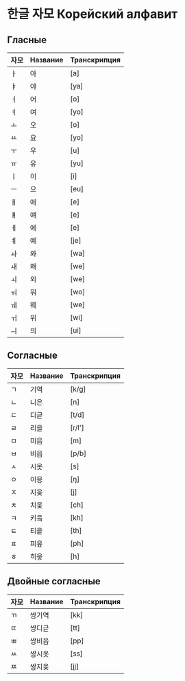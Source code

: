 # 한글 자모 Корейский алфавит

## Гласные

자모 | Название | Транскрипция
-- | -- | --
ㅏ | 아  | [a]
ㅑ | 야  | [ya]
ㅓ | 어  | [o]
ㅕ | 여  | [yo]
ㅗ | 오  | [o]
ㅛ | 요  | [yo]
ㅜ | 우  | [u]
ㅠ | 유  | [yu]
ㅣ | 이  | [i]
ㅡ | 으  | [eu]
ㅐ | 애  | [e]
ㅒ | 얘  | [e]
ㅔ | 에  | [e]
ㅖ | 예  | [je]
ㅘ | 와  | [wa]
ㅙ | 왜  | [we]
ㅚ | 외  | [we]
ㅝ | 워  | [wo]
ㅞ | 웨  | [we]
ㅟ | 위  | [wi]
ㅢ | 의  | [ui]

## Согласные

자모 | Название | Транскрипция
------------ | ------------- | ------------
ㄱ | 기역  | [k/g]
ㄴ | 니은  | [n]
ㄷ | 디귿  | [t/d]
ㄹ | 리을  | [r/l']
ㅁ | 미음  | [m]
ㅂ | 비읍  | [p/b]
ㅅ | 시옷  | [s]
ㅇ | 이응  | [ŋ]
ㅈ | 지읒  | [j]
ㅊ | 치읓  | [ch]
ㅋ | 키읔  | [kh]
ㅌ | 티읕  | [th]
ㅍ | 피읖  | [ph]
ㅎ | 히읗  | [h]

## Двойные согласные

자모 | Название | Транскрипция
------------ | ------------- | ------------
ㄲ | 쌍기역  | [kk]
ㄸ | 쌍디귿  | [tt]
ㅃ | 쌍비읍  | [pp]
ㅆ | 쌍시옷  | [ss]
ㅉ | 쌍지읒  | [jj]
